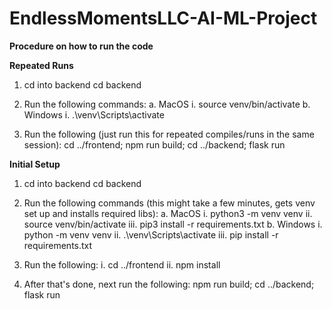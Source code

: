 # EndlessMomentsLLC-AI-ML-Project

<!-- To run the **homepage.html**, download VS Code and open the file in the editor. Make sure to **download** this plugin so you can open the website in the browser:

[https://youtu.be/VqZURkN90Ik?si=3Mb8GZco81ks0_8A](url)

You can also open the file by **double clicking** on the html file from your downloads (on Windows at least).  -->

**Procedure on how to run the code**

**Repeated Runs**
1. cd into backend
    cd backend

2. Run the following commands:
    a. MacOS
        i. source venv/bin/activate
    b. Windows
        i. .\venv\Scripts\activate

3. Run the following (just run this for repeated compiles/runs in the same session):
    cd ../frontend; npm run build; cd ../backend; flask run

**Initial Setup**
1. cd into backend
    cd backend

2. Run the following commands (this might take a few minutes, gets venv set up and installs required libs):
    a. MacOS
        i. python3 -m venv venv
        ii. source venv/bin/activate
        iii. pip3 install -r requirements.txt
    b. Windows
        i. python -m venv venv
        ii. .\venv\Scripts\activate
        iii. pip install -r requirements.txt

3. Run the following:
    i. cd ../frontend
    ii. npm install

4. After that's done, next run the following:
    npm run build; cd ../backend; flask run